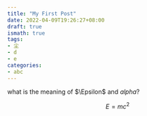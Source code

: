 ```yaml
---
title: "My First Post"
date: 2022-04-09T19:26:27+08:00
draft: true
ismath: true
tags:
- 尘
- d
- e
categories:
- abc
---
```



what is the meaning of $\Epsilon$ and $alpha$?

$$E = mc^2$$
